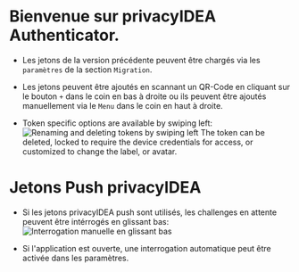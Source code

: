 # Bienvenue sur privacyIDEA Authenticator.

+ Les jetons de la version précédente peuvent être chargés via les `paramètres` de la
  section `Migration`.

+ Les jetons peuvent être ajoutés en scannant un QR-Code en cliquant sur le bouton `+` dans le coin
  en bas à droite ou ils peuvent être ajoutés manuellement via le `Menu` dans le coin en haut à
  droite.

+ Token specific options are available by swiping
  left: ![Renaming and deleting tokens by swiping left](resource:res/gif/help_slider.gif)
  The token can be deleted, locked to require the device credentials for access, or customized to
  change the label, or avatar.

# Jetons Push privacyIDEA

+ Si les jetons privacyIDEA push sont utilisés, les challenges en attente peuvent être intérrogés en
  glissant bas:
  ![Interrogation manuelle en glissant bas](resource:res/gif/help_manual_poll.gif)

+ Si l'application est ouverte, une interrogation automatique peut être activée dans les paramètres.